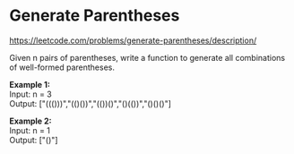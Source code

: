 # Generate Parentheses
https://leetcode.com/problems/generate-parentheses/description/

Given n pairs of parentheses, write a function to generate all combinations of well-formed parentheses.

<b>Example 1:</b>\
Input: n = 3\
Output: ["((()))","(()())","(())()","()(())","()()()"]

<b>Example 2:</b>\
Input: n = 1\
Output: ["()"]